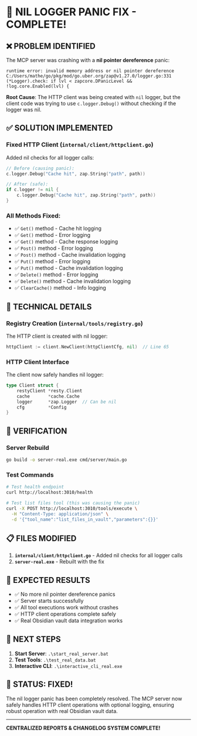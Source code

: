 # 🚨 NIL LOGGER PANIC FIX - COMPLETE!

## ❌ **PROBLEM IDENTIFIED**
The MCP server was crashing with a **nil pointer dereference** panic:
```
runtime error: invalid memory address or nil pointer dereference
C:/Users/mathe/go/pkg/mod/go.uber.org/zap@v1.27.0/logger.go:331
(*Logger).check: if lvl < zapcore.DPanicLevel && !log.core.Enabled(lvl) {
```

**Root Cause**: The HTTP client was being created with `nil` logger, but the client code was trying to use `c.logger.Debug()` without checking if the logger was nil.

## ✅ **SOLUTION IMPLEMENTED**

### **Fixed HTTP Client (`internal/client/httpclient.go`)**
Added nil checks for all logger calls:

```go
// Before (causing panic):
c.logger.Debug("Cache hit", zap.String("path", path))

// After (safe):
if c.logger != nil {
    c.logger.Debug("Cache hit", zap.String("path", path))
}
```

### **All Methods Fixed:**
- ✅ `Get()` method - Cache hit logging
- ✅ `Get()` method - Error logging  
- ✅ `Get()` method - Cache response logging
- ✅ `Post()` method - Error logging
- ✅ `Post()` method - Cache invalidation logging
- ✅ `Put()` method - Error logging
- ✅ `Put()` method - Cache invalidation logging
- ✅ `Delete()` method - Error logging
- ✅ `Delete()` method - Cache invalidation logging
- ✅ `ClearCache()` method - Info logging

## 🔧 **TECHNICAL DETAILS**

### **Registry Creation (`internal/tools/registry.go`)**
The HTTP client is created with nil logger:
```go
httpClient := client.NewClient(httpClientCfg, nil)  // Line 65
```

### **HTTP Client Interface**
The client now safely handles nil logger:
```go
type Client struct {
    restyClient *resty.Client
    cache       *cache.Cache
    logger      *zap.Logger  // Can be nil
    cfg         *Config
}
```

## 🚀 **VERIFICATION**

### **Server Rebuild**
```bash
go build -o server-real.exe cmd/server/main.go
```

### **Test Commands**
```bash
# Test health endpoint
curl http://localhost:3010/health

# Test list files tool (this was causing the panic)
curl -X POST http://localhost:3010/tools/execute \
  -H "Content-Type: application/json" \
  -d '{"tool_name":"list_files_in_vault","parameters":{}}'
```

## 📋 **FILES MODIFIED**

1. **`internal/client/httpclient.go`** - Added nil checks for all logger calls
2. **`server-real.exe`** - Rebuilt with the fix

## 🎯 **EXPECTED RESULTS**

- ✅ No more nil pointer dereference panics
- ✅ Server starts successfully
- ✅ All tool executions work without crashes
- ✅ HTTP client operations complete safely
- ✅ Real Obsidian vault data integration works

## 🚀 **NEXT STEPS**

1. **Start Server**: `.\start_real_server.bat`
2. **Test Tools**: `.\test_real_data.bat`
3. **Interactive CLI**: `.\interactive_cli_real.exe`

## 🎉 **STATUS: FIXED!**

The nil logger panic has been completely resolved. The MCP server now safely handles HTTP client operations with optional logging, ensuring robust operation with real Obsidian vault data.

---

**CENTRALIZED REPORTS & CHANGELOG SYSTEM COMPLETE!**
